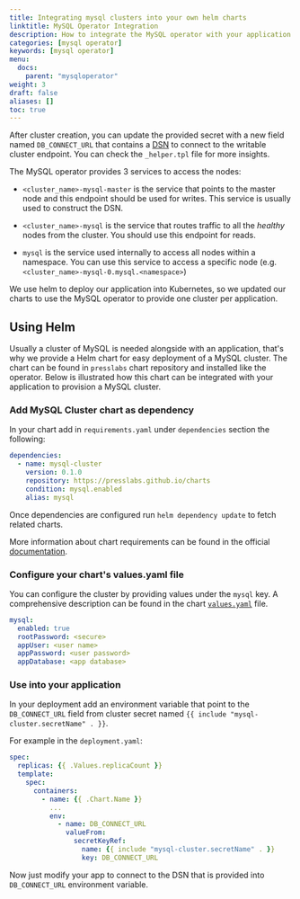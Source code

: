 ```yaml
---
title: Integrating mysql clusters into your own helm charts
linktitle: MySQL Operator Integration
description: How to integrate the MySQL operator with your application.
categories: [mysql operator]
keywords: [mysql operator]
menu:
  docs:
    parent: "mysqloperator"
weight: 3
draft: false
aliases: []
toc: true
---
```


After cluster creation, you can update the provided secret with a new field named `DB_CONNECT_URL`
that contains a [DSN](https://en.wikipedia.org/wiki/Data_source_name) to connect to the writable
cluster endpoint. You can check the `_helper.tpl` file for more insights.

The MySQL operator provides 3 services to access the nodes:

 * `<cluster_name>-mysql-master` is the service that points to the master node and this endpoint
   should be used for writes. This service is usually used to construct the DSN.

 * `<cluster_name>-mysql` is the service that routes traffic to all the _healthy_ nodes from the
   cluster. You should use this endpoint for reads.

 * `mysql` is the service used internally to access all nodes within a namespace. You can use this
   service to access a specific node (e.g. `<cluster_name>-mysql-0.mysql.<namespace>`)

We use helm to deploy our application into Kubernetes, so we updated our charts to use the MySQL
operator to provide one cluster per application.


## Using Helm

Usually a cluster of MySQL is needed alongside with an application, that's why we provide a Helm
chart for easy deployment of a MySQL cluster. The chart can be found in `presslabs` chart repository and
installed like the operator. Below is illustrated how this chart can be integrated with your
application to provision a MySQL cluster.


### Add MySQL Cluster chart as dependency
In your chart add in `requirements.yaml` under `dependencies` section the following:
```yaml
dependencies:
  - name: mysql-cluster
    version: 0.1.0
    repository: https://presslabs.github.io/charts
    condition: mysql.enabled
    alias: mysql

```

Once dependencies are configured run `helm dependency update` to fetch related charts.

More information about chart requirements can be found in the official
[documentation](https://docs.helm.sh/developing_charts/#managing-dependencies-with-requirements-yaml).

### Configure your chart's values.yaml file
You can configure the cluster by providing values under the `mysql` key. A comprehensive description
can be found in the chart
[`values.yaml`](https://github.com/presslabs/mysql-operator/blob/master/hack/charts/mysql-cluster/values.yaml)
file.

```yaml
mysql:
  enabled: true
  rootPassword: <secure>
  appUser: <user name>
  appPassword: <user password>
  appDatabase: <app database>
```

### Use into your application
In your deployment add an environment variable that point to the `DB_CONNECT_URL` field from cluster
secret named `{{ include "mysql-cluster.secretName" . }}`.

For example in the `deployment.yaml`:
```yaml
spec:
  replicas: {{ .Values.replicaCount }}
  template:
    spec:
      containers:
        - name: {{ .Chart.Name }}
          ...
          env:
            - name: DB_CONNECT_URL
              valueFrom:
                secretKeyRef:
                  name: {{ include "mysql-cluster.secretName" . }}
                  key: DB_CONNECT_URL
```

Now just modify your app to connect to the DSN that is provided into `DB_CONNECT_URL` environment
variable.
